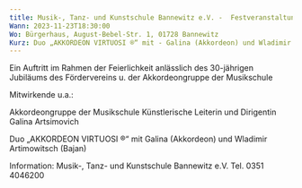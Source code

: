 ```yaml
---
title: Musik-, Tanz- und Kunstschule Bannewitz e.V. -  Festveranstaltung 30 Jahre Förderverein / Jubiläum-Akkordeongruppe
Wann: 2023-11-23T18:30:00
Wo: Bürgerhaus, August-Bebel-Str. 1, 01728 Bannewitz
Kurz: Duo „AKKORDEON VIRTUOSI ®“ mit - Galina (Akkordeon) und Wladimir Artimowitsch (Bajan) - Ein Auftritt im Rahmen der Feierlichkeit anlässlich des 30-jährigen Jubiläums des Fördervereins u. der Akkordeongruppe der Musikschule -  Für mehr Information klicken Sie bitte hier…
---
```


Ein Auftritt im Rahmen der Feierlichkeit anlässlich des 30-jährigen Jubiläums des Fördervereins u. der Akkordeongruppe der Musikschule 

Mitwirkende u.a.:

Akkordeongruppe der Musikschule
Künstlerische Leiterin und Dirigentin Galina Artsimovich

Duo „AKKORDEON VIRTUOSI ®“ mit
Galina (Akkordeon) und Wladimir Artimowitsch (Bajan)


Information:
		Musik-, Tanz- und Kunstschule Bannewitz e.V.
Tel. 0351 4046200